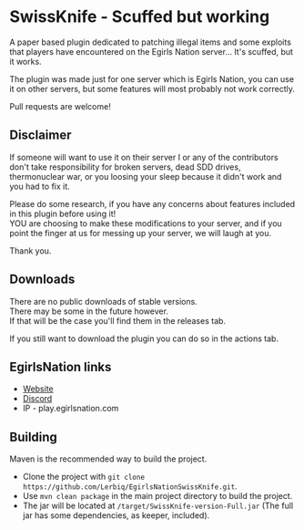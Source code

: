 # SwissKnife - Scuffed but working

A paper based plugin dedicated to patching illegal items and some exploits that players have encountered on the Egirls Nation server... It's scuffed, but it works.  

The plugin was made just for one server which is Egirls Nation, you can use it on other servers, but some features will most probably not work correctly.  
  
Pull requests are welcome!  

## Disclaimer
  
If someone will want to use it on their server I or any of the contributors don't take responsibility for broken servers, dead SDD drives, thermonuclear war, or you loosing your sleep because it didn't work and you had to fix it.  

Please do some research, if you have any concerns about features included in this plugin before using it!  
YOU are choosing to make these modifications to your server, and if you point the finger at us for messing up your server, we will laugh at you.  

Thank you.  

## Downloads

There are no public downloads of stable versions.    
There may be some in the future however.  
If that will be the case you'll find them in the releases tab.  

If you still want to download the plugin you can do so in the actions tab.  

## EgirlsNation links
- [Website](https://egirlsnation.com/)
- [Discord](https://egirlsnation.com/discord)
- IP - play.egirlsnation.com

## Building

Maven is the recommended way to build the project.

- Clone the project with `git clone https://github.com/Lerbiq/EgirlsNationSwissKnife.git`.  
- Use `mvn clean package` in the main project directory to build the project.  
- The jar will be located at `/target/SwissKnife-version-Full.jar` (The full jar has some dependencies, as keeper, included).
